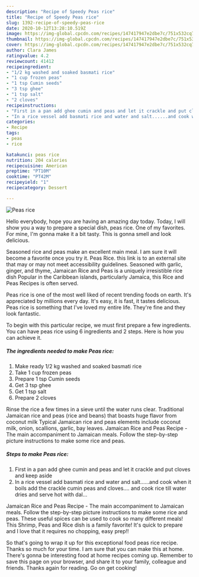 ```yaml
---
description: "Recipe of Speedy Peas rice"
title: "Recipe of Speedy Peas rice"
slug: 1392-recipe-of-speedy-peas-rice
date: 2020-10-12T13:28:10.519Z
image: https://img-global.cpcdn.com/recipes/147417947e2dbe7c/751x532cq70/peas-rice-recipe-main-photo.jpg
thumbnail: https://img-global.cpcdn.com/recipes/147417947e2dbe7c/751x532cq70/peas-rice-recipe-main-photo.jpg
cover: https://img-global.cpcdn.com/recipes/147417947e2dbe7c/751x532cq70/peas-rice-recipe-main-photo.jpg
author: Clara James
ratingvalue: 4.2
reviewcount: 41412
recipeingredient:
- "1/2 kg washed and soaked basmati rice"
- "1 cup frozen peas"
- "1 tsp Cumin seeds"
- "3 tsp ghee"
- "1 tsp salt"
- "2 cloves"
recipeinstructions:
- "First in a pan add ghee cumin and peas and let it crackle and put cloves and keep aside"
- "In a rice vessel add basmati rice and water and salt......and cook when it boils add the crackle cumin peas and cloves.... and cook rice till water dries and serve hot with dal..."
categories:
- Recipe
tags:
- peas
- rice

katakunci: peas rice 
nutrition: 204 calories
recipecuisine: American
preptime: "PT10M"
cooktime: "PT42M"
recipeyield: "1"
recipecategory: Dessert

---
```



![Peas rice](https://img-global.cpcdn.com/recipes/147417947e2dbe7c/751x532cq70/peas-rice-recipe-main-photo.jpg)

Hello everybody, hope you are having an amazing day today. Today, I will show you a way to prepare a special dish, peas rice. One of my favorites. For mine, I'm gonna make it a bit tasty. This is gonna smell and look delicious.

Seasoned rice and peas make an excellent main meal. I am sure it will become a favorite once you try it. Peas Rice. this link is to an external site that may or may not meet accessibility guidelines. Seasoned with garlic, ginger, and thyme, Jamaican Rice and Peas is a uniquely irresistible rice dish Popular in the Caribbean islands, particularly Jamaica, this Rice and Peas Recipes is often served.

Peas rice is one of the most well liked of recent trending foods on earth. It's appreciated by millions every day. It's easy, it is fast, it tastes delicious. Peas rice is something that I've loved my entire life. They're fine and they look fantastic.


To begin with this particular recipe, we must first prepare a few ingredients. You can have peas rice using 6 ingredients and 2 steps. Here is how you can achieve it.

<!--inarticleads1-->

##### The ingredients needed to make Peas rice:

1. Make ready 1/2 kg washed and soaked basmati rice
1. Take 1 cup frozen peas
1. Prepare 1 tsp Cumin seeds
1. Get 3 tsp ghee
1. Get 1 tsp salt
1. Prepare 2 cloves


Rinse the rice a few times in a sieve until the water runs clear. Traditional Jamaican rice and peas (rice and beans) that boasts huge flavor from coconut milk Typical Jamaican rice and peas elements include coconut milk, onion, scallions, garlic, bay leaves. Jamaican Rice and Peas Recipe - The main accompaniment to Jamaican meals. Follow the step-by-step picture instructions to make some rice and peas. 

<!--inarticleads2-->

##### Steps to make Peas rice:

1. First in a pan add ghee cumin and peas and let it crackle and put cloves and keep aside
1. In a rice vessel add basmati rice and water and salt......and cook when it boils add the crackle cumin peas and cloves.... and cook rice till water dries and serve hot with dal...


Jamaican Rice and Peas Recipe - The main accompaniment to Jamaican meals. Follow the step-by-step picture instructions to make some rice and peas. These useful spices can be used to cook so many different meals! This Shrimp, Peas and Rice dish is a family favorite! It&#39;s quick to prepare and I love that it requires no chopping, easy prep!! 

So that's going to wrap it up for this exceptional food peas rice recipe. Thanks so much for your time. I am sure that you can make this at home. There's gonna be interesting food at home recipes coming up. Remember to save this page on your browser, and share it to your family, colleague and friends. Thanks again for reading. Go on get cooking!
